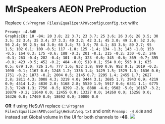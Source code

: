 # MrSpeakers AEON PreProduction
Replace `C:\Program Files\EqualizerAPO\config\config.txt` with:
```
Preamp: -4.6dB
GraphicEQ: 10 -84; 20 3.8; 22 3.7; 23 3.7; 25 3.6; 26 3.6; 28 3.5; 30 3.5; 32 3.4; 35 3.4; 37 3.3; 40 3.2; 42 3.1; 45 3.0; 49 2.8; 52 2.6; 56 2.4; 59 2.5; 64 3.0; 68 3.4; 73 3.9; 78 4.1; 83 3.6; 89 2.7; 95 1.5; 102 0.1; 109 -0.5; 117 -1.0; 125 -1.4; 134 -1.3; 143 -1.0; 153 -0.5; 164 0.3; 175 -0.6; 188 -0.3; 201 -0.1; 215 -0.2; 230 -0.2; 246 -0.3; 263 -0.4; 282 -0.4; 301 -0.5; 323 -0.6; 345 -0.6; 369 -0.7; 395 -0.8; 423 -0.5; 452 -0.2; 484 -0.0; 518 0.1; 554 0.0; 593 0.1; 635 0.5; 679 1.0; 726 1.4; 777 1.6; 832 1.8; 890 0.9; 952 0.1; 1019 -0.2; 1090 -0.1; 1167 0.6; 1248 1.2; 1336 1.4; 1429 1.5; 1529 1.3; 1636 0.6; 1751 -0.2; 1873 -0.2; 2004 0.5; 2145 0.7; 2295 1.4; 2455 1.7; 2627 2.8; 2811 4.3; 3008 4.3; 3219 4.0; 3444 3.1; 3685 1.7; 3943 0.9; 4219 0.9; 4514 1.2; 4830 2.0; 5168 2.8; 5530 1.9; 5917 0.6; 6331 1.1; 6775 2.3; 7249 1.3; 7756 -0.5; 8299 -2.8; 8880 -4.6; 9502 -5.0; 10167 -3.2; 10879 -0.2; 11640 0.0; 12455 0.0; 13327 0.0; 14260 0.0; 15258 0.0; 16326 0.0; 17469 0.0; 18692 0.0; 20000 0.0
```
**OR** if using HeSuVi replace `C:\Program Files\EqualizerAPO\config\HeSuVi\eq.txt` and omit `Preamp: -4.6dB` and instead set Global volume in the UI for both channels to **-46**.
![](https://raw.githubusercontent.com/jaakkopasanen/AutoEq/master/results/Sonoma%20Model%20One/innerfidelity/onear/MrSpeakers%20AEON%20PreProduction/MrSpeakers%20AEON%20PreProduction.png)
